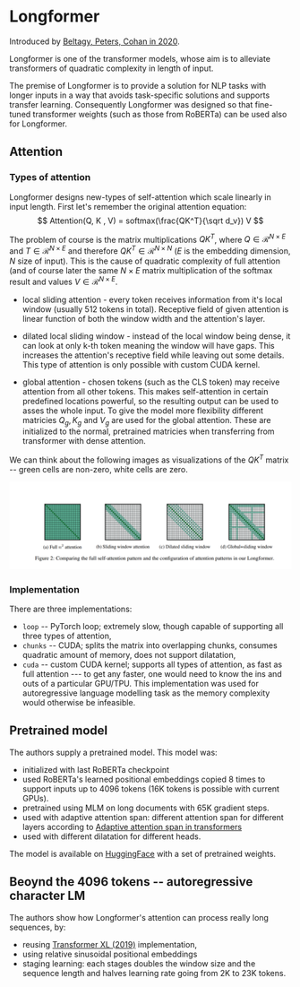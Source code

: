 [paper]: https://arxiv.org/abs/2004.05150
[hf_longformer]: https://huggingface.co/allenai/longformer-base-4096
[i/longformer_attention]: ./imgs/longformer_attention.png
[transformer_xl]: https://arxiv.org/abs/1901.02860
[sukhbaatar_19]: https://arxiv.org/abs/1905.07799

# Longformer

Introduced by [Beltagy, Peters, Cohan in 2020][paper].


Longformer is one of the transformer models, whose aim is to alleviate
transformers of quadratic complexity in length of input.

The premise of Longformer is to provide a solution for NLP tasks with longer
inputs in a way that avoids task-specific solutions and supports transfer
learning. Consequently Longformer was designed so that fine-tuned transformer
weights (such as those from RoBERTa) can be used also for Longformer.

## Attention

### Types of attention

Longformer designs new-types of self-attention which scale linearly in input
length. First let's remember the original attention equation:
$$
Attention(Q, K , V) = softmax(\frac{QK^T}{\sqrt d_v}) V
$$

The problem of course is the matrix multiplications $QK^T$, where $Q \in
\mathcal{R}^{N\times E}$ and $T\in \mathcal{R}^{N\times E}$ and therefore $QK^T
\in \mathcal{R}^{N\times N}$ ($E$ is the embedding dimension, $N$ size of
input). This is the cause of quadratic complexity of full attention (and of
course later the same $N\times E$ matrix multiplication of the softmax result
and values $V \in \mathcal{R}^{N \times E}$.

- local sliding attention - every token receives information from it's local
  window (usually 512 tokens in total). Receptive field of given attention is
  linear function of both the window width and the attention's layer.

- dilated local sliding window - instead of the local window being dense, it can
  look at only k-th token meaning the window will have gaps. This increases the
  attention's receptive field while leaving out some details. This type of
  attention is only possible with custom CUDA kernel.

- global attention - chosen tokens (such as the CLS token) may receive attention
  from all other tokens. This makes self-attention in certain predefined
  locations powerful, so the resulting output can be used to asses the whole
  input. To give the model more flexibility different matricies $Q_g, K_g$ and
  $V_g$ are used for the global attention. These are initialized to the normal,
  pretrained matricies when transferring from transformer with dense attention.

We can think about the following images as visualizations of the $QK^T$ matrix
-- green cells are non-zero, white cells are zero.

![Longformer attention types][i/longformer_attention]

### Implementation

There are three implementations:

- `loop` -- PyTorch loop; extremely slow, though capable of supporting all three
  types of attention,
- `chunks` -- CUDA; splits the matrix into overlapping chunks, consumes
  quadratic amount of memory, does not support dilatation,
- `cuda` -- custom CUDA kernel; supports all types of attention, as fast as full
  attention --- to get any faster, one would need to know the ins and outs of a
  particular GPU/TPU. This implementation was used for autoregressive language
  modelling task as the memory complexity would otherwise be infeasible.


## Pretrained model


The authors supply a pretrained model. This model was:
- initialized with last RoBERTa checkpoint
- used RoBERTa's learned positional embeddings copied 8 times to support inputs
  up to 4096 tokens (16K tokens is possible with current GPUs).
- pretrained using MLM on long documents with 65K gradient steps.
- used with adaptive attention span: different attention span for different
  layers according to [Adaptive attention span in transformers][sukhbaatar_19]
- used with different dilatation for different heads.

The model is available on [HuggingFace][hf_longformer] with a set of pretrained
weights.


## Beoynd the 4096 tokens -- autoregressive character LM


The authors show how Longformer's attention can process really long sequences,
by:
- reusing [Transformer XL (2019)][transformer_xl] implementation,
- using relative sinusoidal positional embeddings
- staging learning: each stages doubles the window size and the sequence length
  and halves learning rate going from 2K to 23K tokens.
